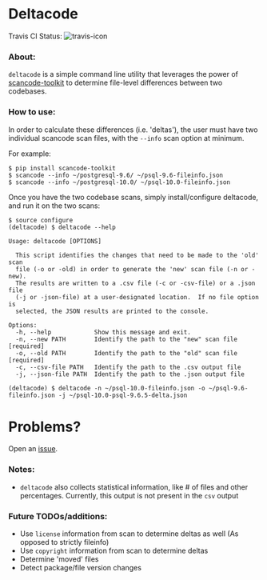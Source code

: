 # Deltacode
Travis CI Status: ![travis-icon](https://travis-ci.com/nexB/deltacode.svg?token=XLgwFRMFsRd6Szjm55tE&branch=develop)

### About:
`deltacode` is a simple command line utility that leverages the power of 
[scancode-toolkit](https://github.com/nexB/scancode-toolkit) to determine file-level 
differences between two codebases. 

### How to use:
In order to calculate these differences (i.e. 'deltas'), the user must have two individual
scancode scan files, with the `--info` scan option at minimum.

For example:
```
$ pip install scancode-toolkit
$ scancode --info ~/postgresql-9.6/ ~/psql-9.6-fileinfo.json
$ scancode --info ~/postgresql-10.0/ ~/psql-10.0-fileinfo.json
```

Once you have the two codebase scans, simply install/configure deltacode, and run it 
on the two scans:
```
$ source configure
(deltacode) $ deltacode --help

Usage: deltacode [OPTIONS]

  This script identifies the changes that need to be made to the 'old' scan
  file (-o or -old) in order to generate the 'new' scan file (-n or -new).
  The results are written to a .csv file (-c or -csv-file) or a .json file
  (-j or -json-file) at a user-designated location.  If no file option is
  selected, the JSON results are printed to the console.

Options:
  -h, --help            Show this message and exit.
  -n, --new PATH        Identify the path to the "new" scan file  [required]
  -o, --old PATH        Identify the path to the "old" scan file  [required]
  -c, --csv-file PATH   Identify the path to the .csv output file
  -j, --json-file PATH  Identify the path to the .json output file

(deltacode) $ deltacode -n ~/psql-10.0-fileinfo.json -o ~/psql-9.6-fileinfo.json -j ~/psql-10.0-psql-9.6.5-delta.json
```

# Problems?
Open an [issue](https://www.github.com/nexb/deltacode/issues).

### Notes:
* `deltacode` also collects statistical information, like # of files and other percentages. Currently, this output is not present in the `csv` output

### Future TODOs/additions:
* Use `license` information from scan to determine deltas as well (As opposed to strictly fileinfo)
* Use `copyright` information from scan to determine deltas
* Determine 'moved' files
* Detect package/file version changes
